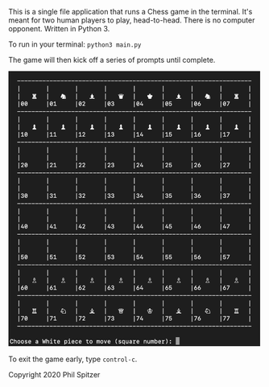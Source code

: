 This is a single file application that runs a Chess game in the terminal.
It's meant for two human players to play, head-to-head. There is no computer
opponent. Written in Python 3.

To run in your terminal:
`python3 main.py`

The game will then kick off a series of prompts until complete.

<img src="images/screenshot.png" width=500>

To exit the game early, type `control-c`.

Copyright 2020 Phil Spitzer
